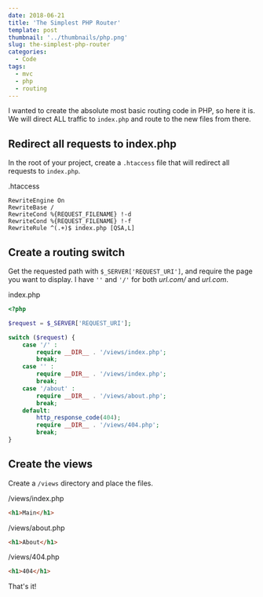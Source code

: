 ```yaml
---
date: 2018-06-21
title: 'The Simplest PHP Router'
template: post
thumbnail: '../thumbnails/php.png'
slug: the-simplest-php-router
categories:
  - Code
tags:
  - mvc
  - php
  - routing
---
```


I wanted to create the absolute most basic routing code in PHP, so here it is. We will direct ALL traffic to `index.php` and route to the new files from there.

## Redirect all requests to index.php

In the root of your project, create a `.htaccess` file that will redirect all requests to `index.php`.

<div class="filename">.htaccess</div>

```apacheconf
RewriteEngine On
RewriteBase /
RewriteCond %{REQUEST_FILENAME} !-d
RewriteCond %{REQUEST_FILENAME} !-f
RewriteRule ^(.+)$ index.php [QSA,L]
```

## Create a routing switch

Get the requested path with `$_SERVER['REQUEST_URI']`, and require the page you want to display. I have `''` and `'/'` for both _url.com/_ and _url.com_.

<div class="filename">index.php</div>

```php
<?php

$request = $_SERVER['REQUEST_URI'];

switch ($request) {
    case '/' :
        require __DIR__ . '/views/index.php';
        break;
    case '' :
        require __DIR__ . '/views/index.php';
        break;
    case '/about' :
        require __DIR__ . '/views/about.php';
        break;
    default:
        http_response_code(404);
        require __DIR__ . '/views/404.php';
        break;
}
```

## Create the views

Create a `/views` directory and place the files.

<div class="filename">/views/index.php</div>

```html
<h1>Main</h1>
```

<div class="filename">/views/about.php</div>

```html
<h1>About</h1>
```

<div class="filename">/views/404.php</div>

```html
<h1>404</h1>
```

That's it!
